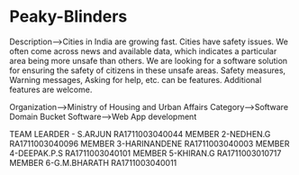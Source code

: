 # Peaky-Blinders

Description-->Cities in India are growing fast. Cities have safety issues. We often come across news and available data, which indicates a particular area being more unsafe than others. We are looking for a software solution for ensuring the safety of citizens in these unsafe areas. Safety measures, Warning messages, Asking for help, etc. can be features. Additional features are welcome.


Organization-->Ministry of Housing and Urban Affairs
Category-->Software
Domain Bucket	Software-->Web App development



TEAM LEARDER - S.ARJUN
               RA1711003040044
MEMBER 2-NEDHEN.G
          RA1711003040096
MEMBER 3-HARINANDENE
          RA1711003040003
MEMBER 4-DEEPAK.P.S
          RA1711003040101
MEMBER 5-KHIRAN.G
          RA1711003010717
MEMBER 6-G.M.BHARATH
          RA1711003040011
               
